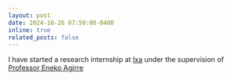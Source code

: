 ```yaml
---
layout: post
date: 2024-10-26 07:59:00-0400
inline: true
related_posts: false
---
```

I have started a research internship at [Ixa](https://ixa.eus) under the supervision of [Professor Eneko Agirre](https://eagirre.github.io/)